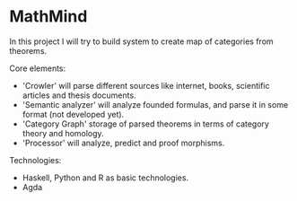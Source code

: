 MathMind
========

In this project I will try to build system to create map of categories from theorems.

Core elements:
- 'Crowler' will parse different sources like internet, books, scientific articles and thesis documents.
- 'Semantic analyzer' will analyze founded formulas, and parse it in some format (not developed yet).
- 'Category Graph' storage of parsed theorems in terms of category theory and homology.
- 'Processor' will analyze, predict and proof morphisms.

Technologies: 
- Haskell, Python and R as basic technologies.
- Agda
